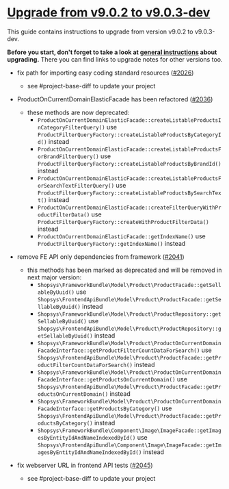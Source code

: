 # [Upgrade from v9.0.2 to v9.0.3-dev](https://github.com/shopsys/shopsys/compare/v9.0.2...9.0)

This guide contains instructions to upgrade from version v9.0.2 to v9.0.3-dev.

**Before you start, don't forget to take a look at [general instructions](https://github.com/shopsys/shopsys/blob/7.3/UPGRADE.md) about upgrading.**
There you can find links to upgrade notes for other versions too.

- fix path for importing easy coding standard resources ([#2026](https://github.com/shopsys/shopsys/pull/2026))
    - see #project-base-diff to update your project

- ProductOnCurrentDomainElasticFacade has been refactored ([#2036](https://github.com/shopsys/shopsys/pull/2036))
    - these methods are now deprecated:
        - `ProductOnCurrentDomainElasticFacade::createListableProductsInCategoryFilterQuery()` use `ProductFilterQueryFactory::createListableProductsByCategoryId()` instead
        - `ProductOnCurrentDomainElasticFacade::createListableProductsForBrandFilterQuery()` use `ProductFilterQueryFactory::createListableProductsByBrandId()` instead
        - `ProductOnCurrentDomainElasticFacade::createListableProductsForSearchTextFilterQuery()` use `ProductFilterQueryFactory::createListableProductsBySearchText()` instead
        - `ProductOnCurrentDomainElasticFacade::createFilterQueryWithProductFilterData()` use `ProductFilterQueryFactory::createWithProductFilterData()` instead
        - `ProductOnCurrentDomainElasticFacade::getIndexName()` use `ProductFilterQueryFactory::getIndexName()` instead

- remove FE API only dependencies from framework ([#2041](https://github.com/shopsys/shopsys/pull/2041))
    - this methods has been marked as deprecated and will be removed in next major version:
        - `Shopsys\FrameworkBundle\Model\Product\ProductFacade::getSellableByUuid()` use `Shopsys\FrontendApiBundle\Model\Product\ProductFacade::getSellableByUuid()` instead
        - `Shopsys\FrameworkBundle\Model\Product\ProductRepository::getSellableByUuid()` use `Shopsys\FrontendApiBundle\Model\Product\ProductRepository::getSellableByUuid()` instead
        - `Shopsys\FrameworkBundle\Model\Product\ProductOnCurrentDomainFacadeInterface::getProductFilterCountDataForSearch()` use `Shopsys\FrontendApiBundle\Model\Product\ProductFacade::getProductFilterCountDataForSearch()` instead
        - `Shopsys\FrameworkBundle\Model\Product\ProductOnCurrentDomainFacadeInterface::getProductsOnCurrentDomain()` use `Shopsys\FrontendApiBundle\Model\Product\ProductFacade::getProductsOnCurrentDomain()` instead
        - `Shopsys\FrameworkBundle\Model\Product\ProductOnCurrentDomainFacadeInterface::getProductsByCategory()` use `Shopsys\FrontendApiBundle\Model\Product\ProductFacade::getProductsByCategory()` instead
        - `Shopsys\FrameworkBundle\Component\Image\ImageFacade::getImagesByEntityIdAndNameIndexedById()` use `Shopsys\FrontendApiBundle\Component\Image\ImageFacade::getImagesByEntityIdAndNameIndexedById()` instead

- fix webserver URL in frontend API tests ([#2045](https://github.com/shopsys/shopsys/pull/2045))
    - see #project-base-diff to update your project
